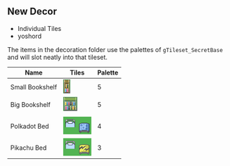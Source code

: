 ## New Decor
- Individual Tiles
- yoshord

The items in the decoration folder use the palettes of `gTileset_SecretBase` and will slot neatly into that tileset.

| Name | Tiles | Palette |
| --- | --- | --- |
| Small Bookshelf | ![A 1-width brown bookshelf containing many-colored books](decoration/small_bookshelf.png) | 5 |
| Big Bookshelf | ![A 2-width green bookshelf containing many-colored books](decoration/big_bookshelf.png) | 5 |
| |
| Polkadot Bed | ![A bed whose sheets are blue with darker blue dots](decoration/polkadot_bed.png) | 4 |
| Pikachu Bed | ![A bed whose sheets are yellow with a black thunderbolt pattern](decoration/pikachu_bed.png) | 3 |
